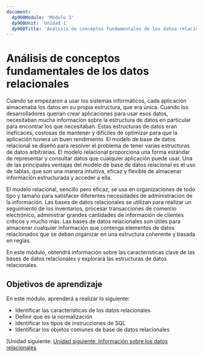 ```yaml
---
document:
  dp900Module: 'Módulo 3'
  dp900Unit: 'Unidad 1'
  dp900Title: 'Análisis de conceptos fundamentales de los datos relacionales'
---
```


# Análisis de conceptos fundamentales de los datos relacionales

Cuando se empezaron a usar los sistemas informáticos, cada aplicación almacenaba los datos en su propia estructura, que era única. Cuando los desarrolladores querían crear aplicaciones para usar esos datos, necesitaban mucha información sobre la estructura de datos en particular para encontrar los que necesitaban. Estas estructuras de datos eran ineficaces, costosas de mantener y difíciles de optimizar para que la aplicación tuviera un buen rendimiento. El modelo de base de datos relacional se diseñó para resolver el problema de tener varias estructuras de datos arbitrarias. El modelo relacional proporciona una forma estándar de representar y consultar datos que cualquier aplicación puede usar. Una de las principales ventajas del modelo de base de datos relacional es el uso de tablas, que son una manera intuitiva, eficaz y flexible de almacenar información estructurada y acceder a ella.

El modelo relacional, sencillo pero eficaz, se usa en organizaciones de todo tipo y tamaño para satisfacer diferentes necesidades de administración de la información. Las bases de datos relacionales se utilizan para realizar un seguimiento de los inventarios, procesar transacciones de comercio electrónico, administrar grandes cantidades de información de clientes críticos y mucho más. Las bases de datos relacionales son útiles para almacenar cualquier información que contenga elementos de datos relacionados que se deban organizar en una estructura coherente y basada en reglas.

En este módulo, obtendrá información sobre las características clave de las bases de datos relacionales y explorará las estructuras de datos relacionales.

## Objetivos de aprendizaje

En este módulo, aprenderá a realizar lo siguiente:

* Identificar las características de los datos relacionales
* Definir que es la normalización
* Identificar los tipos de instrucciones de SQL
* Identificar los objetos comunes de base de datos relacionales

[Unidad siguiente: [Unidad siguiente: Información sobre los datos relacionales](3-02-relational-data.md)
